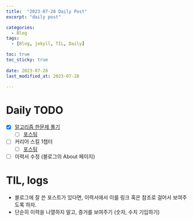 ```yaml
---
title:  "2023-07-28 Daily Post"
excerpt: "daily post"

categories:
  - Blog
tags:
  - [Blog, jekyll, TIL, Daily]

toc: true
toc_sticky: true
 
date: 2023-07-28
last_modified_at: 2023-07-28

---
```


# Daily TODO

- [x] [알고리즘 한문제 풀기](https://www.acmicpc.net/step)
	- [ ] [포스팅](https://yelm-212.github.io/algorithm_codes/boj/)
- [ ] 커리어 스킬 1챕터
	- [ ] [포스팅](https://yelm-212.github.io/books/careerskill/)
- [ ] 이력서 수정 (블로그의 About 페이지)

# TIL, logs

- 블로그에 잘 쓴 포스트가 있다면, 이력서에서 이를 링크 혹은 참조로 걸어서 보여주도록 하자.
- 단순히 이력을 나열하지 말고, 증거를 보여주기 (숫자, 수치 기입하기)